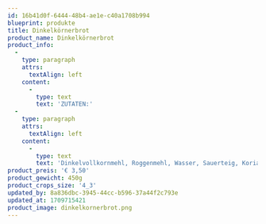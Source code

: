 ```yaml
---
id: 16b41d0f-6444-48b4-ae1e-c40a1708b994
blueprint: produkte
title: Dinkelkörnerbrot
product_name: Dinkelkörnerbrot
product_info:
  -
    type: paragraph
    attrs:
      textAlign: left
    content:
      -
        type: text
        text: 'ZUTATEN:'
  -
    type: paragraph
    attrs:
      textAlign: left
    content:
      -
        type: text
        text: 'Dinkelvollkornmehl, Roggenmehl, Wasser, Sauerteig, Koriander, Kümmel, Fenchel, Anis, Sonnenblumenkerne, Sesam, Leinsaat, Salz, Hefe'
product_preis: '€ 3,50'
product_gewicht: 450g
product_crops_size: '4_3'
updated_by: 8a836dbc-3945-44cc-b596-37a44f2c793e
updated_at: 1709715421
product_image: dinkelkornerbrot.png
---
```

